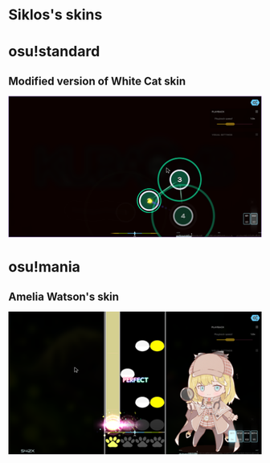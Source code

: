 # Siklos's skins

# osu!standard

## Modified version of White Cat skin

![](./WhiteCat%20(1.0)%20%E3%80%8ENM%E3%80%8F/screenshot.png)

# osu!mania

## Amelia Watson's skin

![](./Amelia%20Watson%20Skin/screenshot.png)
